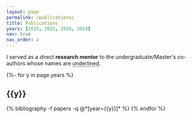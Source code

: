 ```yaml
---
layout: page
permalink: /publications/
title: Publications
years: [2023, 2022, 2020, 2019]
nav: true
nav_order: 2
---
```

<!-- _pages/publications.md -->
<div class="publications">

  I served as a direct <strong>research mentor</strong> to the undergraduate/Master's co-authors whose names are <span style="border-bottom: 1px dashed;">underlined</span>. 

{%- for y in page.years %}
  <h2 class="year">{{y}}</h2>
  {% bibliography -f papers -q @*[year={{y}}]* %}
{% endfor %}

</div>
